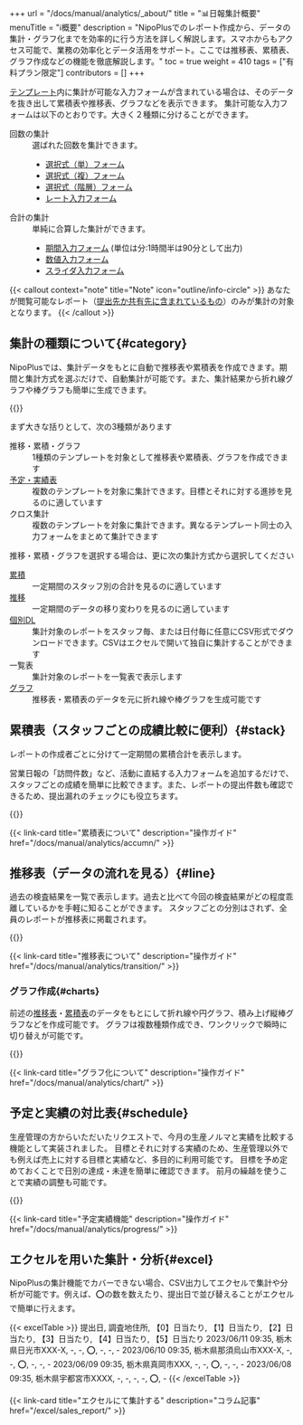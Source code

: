 +++
url = "/docs/manual/analytics/_about/"
title = "📊日報集計概要"
menuTitle = "ℹ️概要"
description = "NipoPlusでのレポート作成から、データの集計・グラフ化までを効率的に行う方法を詳しく解説します。スマホからもアクセス可能で、業務の効率化とデータ活用をサポート。ここでは推移表、累積表、グラフ作成などの機能を徹底解説します。"
toc = true
weight = 410
tags = ["有料プラン限定"]
contributors = []
+++

[テンプレート](/docs/manual/initial-setting/template/make/)内に集計が可能な入力フォームが含まれている場合は、そのデータを抜き出して累積表や推移表、グラフなどを表示できます。
集計可能な入力フォームは以下のとおりです。大きく２種類に分けることができます。

<dl class="basic">
<dt>回数の集計</dt>
<dd>
選ばれた回数を集計できます。
<ul>
<li><a href="/docs/manual/initial-setting/template/selects/#plain">選択式（単）フォーム</a></li>
<li><a href="/docs/manual/initial-setting/template/selects/#multiple">選択式（複）フォーム</a></li>
<li><a href="/docs/manual/initial-setting/template/selects/#layerd">選択式（階層）フォーム</a></li>
<li><a href="/docs/manual/initial-setting/template/digital/#rate">レート入力フォーム</a></li>
</ul>
</dd>
<dt>合計の集計</dt>
<dd>
単純に合算した集計ができます。
<ul>
<li><a href="/docs/manual/initial-setting/template/date_time/#range">期間入力フォーム</a> (単位は分:1時間半は90分として出力)</li>
<li><a href="/docs/manual/initial-setting/template/digital/#commonNumber">数値入力フォーム</a></li>
<li><a href="/docs/manual/initial-setting/template/digital/#slider">スライダ入力フォーム</a></li>
</ul>
</dl>

{{< callout context="note" title="Note" icon="outline/info-circle" >}}
あなたが閲覧可能なレポート（[提出先か共有先に含まれているもの](/docs/manual/write-report/dist/)）のみが集計の対象となります。
{{< /callout >}}

## 集計の種類について{#category}

NipoPlusでは、集計データをもとに自動で推移表や累積表を作成できます。期間と集計方式を選ぶだけで、自動集計が可能です。また、集計結果から折れ線グラフや棒グラフも簡単に生成できます。

{{<iTablet filename="img/sumtotal" msg="左メニューに集計ボタンが出てない場合はグループ設定から機能を有効にしてね" alice="pc">}}

まず大きな括りとして、次の3種類があります

<dl class="basic">
<dt>推移・累積・グラフ</dt>
<dd>1種類のテンプレートを対象として推移表や累積表、グラフを作成できます</dd>
<dt><a href="#schedule">予定・実績表</a></dt>
<dd>複数のテンプレートを対象に集計できます。目標とそれに対する進捗を見るのに適しています</dd>
<dt>クロス集計</dt>
<dd>複数のテンプレートを対象に集計できます。異なるテンプレート同士の入力フォームをまとめて集計できます</dd>
</dl>

推移・累積・グラフを選択する場合は、更に次の集計方式から選択してください

<dl class="basic">
<dt><a href="#stack">累積</a></dt>
<dd>一定期間のスタッフ別の合計を見るのに適しています</dd>
<dt><a href="#line">推移</a></dt>
<dd>一定期間のデータの移り変わりを見るのに適しています</dd>
<dt><a href="#excel">個別DL</a></dt>
<dd>集計対象のレポートをスタッフ毎、または日付毎に任意にCSV形式でダウンロードできます。CSVはエクセルで開いて独自に集計することができます</dd>
<dt>一覧表</dt>
<dd>集計対象のレポートを一覧表で表示します</dd>
<dt><a href="#charts">グラフ</a></dt>
<dd>推移表・累積表のデータを元に折れ線や棒グラフを生成可能です</dd>
</dl>

## 累積表（スタッフごとの成績比較に便利）{#stack}

レポートの作成者ごとに分けて一定期間の累積合計を表示します。

営業日報の「訪問件数」など、活動に直結する入力フォームを追加するだけで、スタッフごとの成績を簡単に比較できます。また、レポートの提出件数も確認できるため、提出漏れのチェックにも役立ちます。

{{<iTablet filename="img/stack" msg="スタッフ同士の比較に便利だね">}}

{{< link-card title="累積表について" description="操作ガイド"  href="/docs/manual/analytics/accumn/" >}}

## 推移表（データの流れを見る）{#line}

過去の検査結果を一覧で表示します。過去と比べて今回の検査結果がどの程度乖離しているかを手軽に知ることができます。
スタッフごとの分別はされず、全員のレポートが推移表に掲載されます。

{{<iTablet filename="img/flow" msg="過去との比較が見たいときに便利だね" alice="ok">}}

{{< link-card title="推移表について" description="操作ガイド"  href="/docs/manual/analytics/transition/" >}}

### グラフ作成{#charts}

前述の[推移表](#line)・[累積表](#stack)のデータをもとにして折れ線や円グラフ、積み上げ縦棒グラフなどを作成可能です。
グラフは複数種類作成でき、ワンクリックで瞬時に切り替えが可能です。

{{<icatch filename="img/chart" msg="グラフはワンクリックでいつでも切替可" alice="guide">}}

{{< link-card title="グラフ化について" description="操作ガイド"  href="/docs/manual/analytics/chart/" >}}

## 予定と実績の対比表{#schedule}

生産管理の方からいただいたリクエストで、今月の生産ノルマと実績を比較する機能として実装されました。
目標とそれに対する実績のため、生産管理以外でも例えば売上に対する目標と実績など、多目的に利用可能です。
目標を予め定めておくことで日別の達成・未達を簡単に確認できます。
前月の繰越を使うことで実績の調整も可能です。

{{<icatch filename="img/list" msg="予定と実績・進捗の管理" alice="guide">}}

{{< link-card title="予定実績機能" description="操作ガイド"  href="/docs/manual/analytics/progress/" >}}

## エクセルを用いた集計・分析{#excel}

NipoPlusの集計機能でカバーできない場合、CSV出力してエクセルで集計や分析が可能です。例えば、⭕の数を数えたり、提出日で並び替えることがエクセルで簡単に行えます。

{{< excelTable >}}
提出日, 調査地住所, 【0】日当たり, 【1】日当たり, 【2】日当たり, 【3】日当たり, 【4】日当たり, 【5】日当たり
2023/06/11 09:35, 栃木県日光市XXX-X, -, -, ⭕, -, -, -
2023/06/10 09:35, 栃木県那須烏山市XXX-X, -, -, ⭕, -, -, -
2023/06/09 09:35, 栃木県真岡市XXX, -, -, ⭕, -, -, -
2023/06/08 09:35, 栃木県宇都宮市XXXX, -, -, -, -, ⭕, -
{{< /excelTable >}}

{{< link-card title="エクセルにて集計する" description="コラム記事"  href="/excel/sales_report/" >}}
